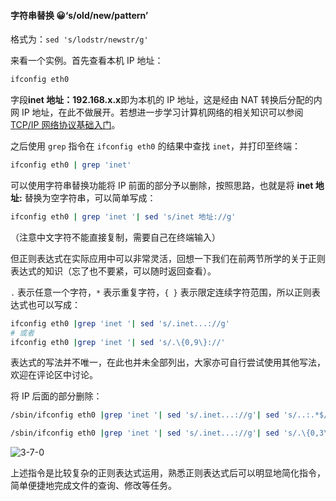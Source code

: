 #### 字符串替换  😀‘s/old/new/pattern’



格式为：`sed 's/lodstr/newstr/g'`

来看一个实例。首先查看本机 IP 地址：

```bash
ifconfig eth0
```

字段**inet 地址：192.168.x.x**即为本机的 IP 地址，这是经由 NAT 转换后分配的内网 IP 地址，在此不做展开。若想进一步学习计算机网络的相关知识可以参阅 [TCP/IP 网络协议基础入门](https://www.lanqiao.cn/courses/98)。

之后使用 `grep` 指令在 `ifconfig eth0` 的结果中查找 `inet`，并打印至终端：

```bash
ifconfig eth0 | grep 'inet'
```

可以使用字符串替换功能将 IP 前面的部分予以删除，按照思路，也就是将 **inet 地址:** 替换为空字符串，可以简单写成：

```bash
ifconfig eth0 | grep 'inet '| sed 's/inet 地址://g'
```

（注意中文字符不能直接复制，需要自己在终端输入）

但正则表达式在实际应用中可以非常灵活，回想一下我们在前两节所学的关于正则表达式的知识（忘了也不要紧，可以随时返回查看）。

`.` 表示任意一个字符，`*` 表示重复字符，`{ }` 表示限定连续字符范围，所以正则表达式也可以写成：

```bash
ifconfig eth0 |grep 'inet '| sed 's/.inet...://g'
# 或者
ifconfig eth0 |grep 'inet '| sed 's/.\{0,9\}://'
```

表达式的写法并不唯一，在此也并未全部列出，大家亦可自行尝试使用其他写法，欢迎在评论区中讨论。

将 IP 后面的部分删除：

```bash
/sbin/ifconfig eth0 |grep 'inet '| sed 's/.inet...://g'| sed 's/..:.*$//g'

/sbin/ifconfig eth0 |grep 'inet '| sed 's/.inet...://g'| sed 's/.\{0,3\}:.*$//g'
```

![3-7-0](https://doc.shiyanlou.com/courses/2645/484222/086dfb0ba5bc4c1c6fc9016d5ec75508-0)

上述指令是比较复杂的正则表达式运用，熟悉正则表达式后可以明显地简化指令，简单便捷地完成文件的查询、修改等任务。